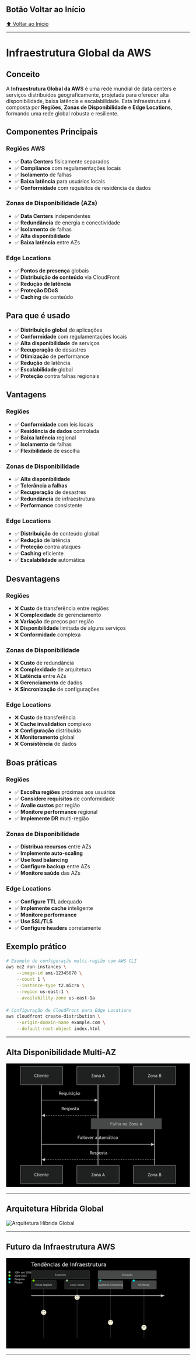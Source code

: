 ## Botão Voltar ao Início
[⬆️ Voltar ao Início](https://github.com/Marcos-Ramoss/aws-cloud-practitioner)

---

# Infraestrutura Global da AWS

## Conceito

A **Infraestrutura Global da AWS** é uma rede mundial de data centers e serviços distribuídos geograficamente, projetada para oferecer alta disponibilidade, baixa latência e escalabilidade. Esta infraestrutura é composta por **Regiões**, **Zonas de Disponibilidade** e **Edge Locations**, formando uma rede global robusta e resiliente.

## Componentes Principais

### Regiões AWS
- ✅ **Data Centers** fisicamente separados
- ✅ **Compliance** com regulamentações locais
- ✅ **Isolamento** de falhas
- ✅ **Baixa latência** para usuários locais
- ✅ **Conformidade** com requisitos de residência de dados

### Zonas de Disponibilidade (AZs)
- ✅ **Data Centers** independentes
- ✅ **Redundância** de energia e conectividade
- ✅ **Isolamento** de falhas
- ✅ **Alta disponibilidade**
- ✅ **Baixa latência** entre AZs

### Edge Locations
- ✅ **Pontos de presença** globais
- ✅ **Distribuição de conteúdo** via CloudFront
- ✅ **Redução de latência**
- ✅ **Proteção DDoS**
- ✅ **Caching** de conteúdo

## Para que é usado

- ✅ **Distribuição global** de aplicações
- ✅ **Conformidade** com regulamentações locais
- ✅ **Alta disponibilidade** de serviços
- ✅ **Recuperação** de desastres
- ✅ **Otimização** de performance
- ✅ **Redução** de latência
- ✅ **Escalabilidade** global
- ✅ **Proteção** contra falhas regionais

## Vantagens

### Regiões
- ✅ **Conformidade** com leis locais
- ✅ **Residência de dados** controlada
- ✅ **Baixa latência** regional
- ✅ **Isolamento** de falhas
- ✅ **Flexibilidade** de escolha

### Zonas de Disponibilidade
- ✅ **Alta disponibilidade**
- ✅ **Tolerância a falhas**
- ✅ **Recuperação** de desastres
- ✅ **Redundância** de infraestrutura
- ✅ **Performance** consistente

### Edge Locations
- ✅ **Distribuição** de conteúdo global
- ✅ **Redução** de latência
- ✅ **Proteção** contra ataques
- ✅ **Caching** eficiente
- ✅ **Escalabilidade** automática

## Desvantagens

### Regiões
- ❌ **Custo** de transferência entre regiões
- ❌ **Complexidade** de gerenciamento
- ❌ **Variação** de preços por região
- ❌ **Disponibilidade** limitada de alguns serviços
- ❌ **Conformidade** complexa

### Zonas de Disponibilidade
- ❌ **Custo** de redundância
- ❌ **Complexidade** de arquitetura
- ❌ **Latência** entre AZs
- ❌ **Gerenciamento** de dados
- ❌ **Sincronização** de configurações

### Edge Locations
- ❌ **Custo** de transferência
- ❌ **Cache invalidation** complexo
- ❌ **Configuração** distribuída
- ❌ **Monitoramento** global
- ❌ **Consistência** de dados

## Boas práticas

### Regiões
- ✅ **Escolha regiões** próximas aos usuários
- ✅ **Considere requisitos** de conformidade
- ✅ **Avalie custos** por região
- ✅ **Monitore performance** regional
- ✅ **Implemente DR** multi-região

### Zonas de Disponibilidade
- ✅ **Distribua recursos** entre AZs
- ✅ **Implemente auto-scaling**
- ✅ **Use load balancing**
- ✅ **Configure backup** entre AZs
- ✅ **Monitore saúde** das AZs

### Edge Locations
- ✅ **Configure TTL** adequado
- ✅ **Implemente cache** inteligente
- ✅ **Monitore performance**
- ✅ **Use SSL/TLS**
- ✅ **Configure headers** corretamente

## Exemplo prático

```bash
# Exemplo de configuração multi-região com AWS CLI
aws ec2 run-instances \
    --image-id ami-12345678 \
    --count 1 \
    --instance-type t2.micro \
    --region us-east-1 \
    --availability-zone us-east-1a

# Configuração de CloudFront para Edge Locations
aws cloudfront create-distribution \
    --origin-domain-name example.com \
    --default-root-object index.html
```

---

## Alta Disponibilidade Multi-AZ
![Alta Disponibilidade Multi-AZ](/images/Alta%20Disponibilidade%20Multi-AZ.png)

---

## Arquitetura Híbrida Global
![Arquitetura Híbrida Global](/images/Arquitetura%20Híbrida%20Global.png)

---

## Futuro da Infraestrutura AWS
![Futuro da Infraestrutura AWS](/images/Futuro%20da%20Infraestrutura%20AWS.png)

---

